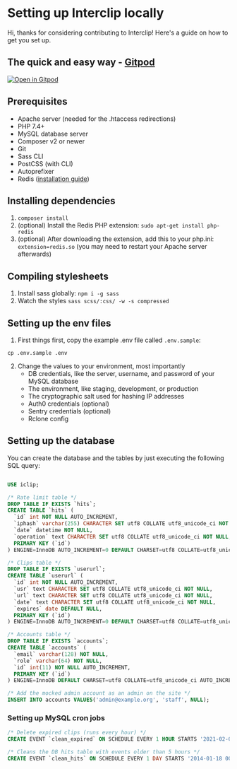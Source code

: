 # Setting up Interclip locally

Hi, thanks for considering contributing to Interclip! Here's a guide on how to get you set up.

## The quick and easy way - [Gitpod](https://www.gitpod.io/)

[![Open in Gitpod](https://gitpod.io/button/open-in-gitpod.svg)](https://gitpod.io/#https://github.com/interclip/interclip)

## Prerequisites

- Apache server (needed for the .htaccess redirections)
- PHP 7.4+
- MySQL database server
- Composer v2 or newer
- Git
- Sass CLI
- PostCSS (with CLI)
- Autoprefixer
- Redis ([installation guide](https://redis.io/download))

## Installing dependencies

1. `composer install`
2. (optional) Install the Redis PHP extension: `sudo apt-get install php-redis`
3. (optional) After downloading the extension, add this to your php.ini: `extension=redis.so` (you may need to restart your Apache server afterwards)

## Compiling stylesheets

1. Install sass globally: `npm i -g sass`
2. Watch the styles `sass scss/:css/ -w -s compressed`

## Setting up the env files

1. First things first, copy the example .env file called `.env.sample`:

```
cp .env.sample .env
```

2. Change the values to your environment, most importantly
   - DB credentials, like the server, username, and password of your MySQL database
   - The environment, like staging, development, or production
   - The cryptographic salt used for hashing IP addresses
   - Auth0 credentials (optional)
   - Sentry credentials (optional)
   - Rclone config

## Setting up the database

You can create the database and the tables by just executing the following SQL query:

```sql

USE iclip;

/* Rate limit table */
DROP TABLE IF EXISTS `hits`;
CREATE TABLE `hits` (
  `id` int NOT NULL AUTO_INCREMENT,
  `iphash` varchar(255) CHARACTER SET utf8 COLLATE utf8_unicode_ci NOT NULL,
  `date` datetime NOT NULL,
  `operation` text CHARACTER SET utf8 COLLATE utf8_unicode_ci NOT NULL,
  PRIMARY KEY (`id`)
) ENGINE=InnoDB AUTO_INCREMENT=0 DEFAULT CHARSET=utf8 COLLATE=utf8_unicode_ci;

/* Clips table */
DROP TABLE IF EXISTS `userurl`;
CREATE TABLE `userurl` (
  `id` int NOT NULL AUTO_INCREMENT,
  `usr` text CHARACTER SET utf8 COLLATE utf8_unicode_ci NOT NULL,
  `url` text CHARACTER SET utf8 COLLATE utf8_unicode_ci NOT NULL,
  `date` text CHARACTER SET utf8 COLLATE utf8_unicode_ci NOT NULL,
  `expires` date DEFAULT NULL,
  PRIMARY KEY (`id`)
) ENGINE=InnoDB AUTO_INCREMENT=0 DEFAULT CHARSET=utf8 COLLATE=utf8_unicode_ci;

/* Accounts table */
DROP TABLE IF EXISTS `accounts`;
CREATE TABLE `accounts` (
  `email` varchar(128) NOT NULL,
  `role` varchar(64) NOT NULL,
  `id` int(11) NOT NULL AUTO_INCREMENT,
  PRIMARY KEY (`id`)
) ENGINE=InnoDB DEFAULT CHARSET=utf8 COLLATE=utf8_unicode_ci AUTO_INCREMENT=0;

/* Add the mocked admin account as an admin on the site */
INSERT INTO accounts VALUES('admin@example.org', 'staff', NULL);

```

### Setting up MySQL cron jobs

```sql
/* Delete expired clips (runs every hour) */
CREATE EVENT `clean_expired` ON SCHEDULE EVERY 1 HOUR STARTS '2021-02-01 13:39:14' ON COMPLETION NOT PRESERVE ENABLE DO DELETE FROM userurl WHERE expires < CURDATE();

/* Cleans the DB hits table with events older than 5 hours */
CREATE EVENT `clean_hits` ON SCHEDULE EVERY 1 DAY STARTS '2014-01-18 00:00:00' ON COMPLETION NOT PRESERVE ENABLE DO DELETE FROM `hits` where `date` < (CURRENT_TIMESTAMP - 18000);
```
